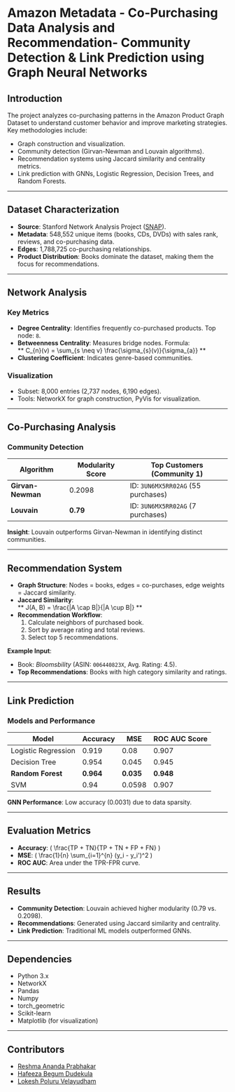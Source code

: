 # Amazon Metadata - Co-Purchasing Data Analysis and Recommendation- Community Detection & Link Prediction using Graph Neural Networks
## Introduction
The project analyzes co-purchasing patterns in the Amazon Product Graph Dataset to understand customer behavior and improve marketing strategies. Key methodologies include:  
- Graph construction and visualization.  
- Community detection (Girvan-Newman and Louvain algorithms).  
- Recommendation systems using Jaccard similarity and centrality metrics.  
- Link prediction with GNNs, Logistic Regression, Decision Trees, and Random Forests.  

---

## Dataset Characterization
- **Source**: Stanford Network Analysis Project ([SNAP](https://snap.stanford.edu/data/amazon0302.html)).  
- **Metadata**: 548,552 unique items (books, CDs, DVDs) with sales rank, reviews, and co-purchasing data.  
- **Edges**: 1,788,725 co-purchasing relationships.  
- **Product Distribution**: Books dominate the dataset, making them the focus for recommendations.  

---

## Network Analysis
### Key Metrics
- **Degree Centrality**: Identifies frequently co-purchased products. Top node: `8`.  
- **Betweenness Centrality**: Measures bridge nodes. Formula:  
  **
  C_{n}(v) = \sum_{s \neq v} \frac{\sigma_{s}(v)}{\sigma_{a}}
  **
- **Clustering Coefficient**: Indicates genre-based communities.  

### Visualization
- Subset: 8,000 entries (2,737 nodes, 6,190 edges).  
- Tools: NetworkX for graph construction, PyVis for visualization.  

---

## Co-Purchasing Analysis
### Community Detection
| Algorithm       | Modularity Score | Top Customers (Community 1)          |  
|-----------------|------------------|---------------------------------------|  
| **Girvan-Newman** | 0.2098          | ID: `3UN6MX5RR02AG` (55 purchases)    |  
| **Louvain**       | **0.79**        | ID: `3UN6MX5RR02AG` (7 purchases)     |  

**Insight**: Louvain outperforms Girvan-Newman in identifying distinct communities.  

---

## Recommendation System
- **Graph Structure**: Nodes = books, edges = co-purchases, edge weights = Jaccard similarity.  
- **Jaccard Similarity**:  
  **
  J(A, B) = \frac{|A \cap B|}{|A \cup B|}
  **
- **Recommendation Workflow**:  
  1. Calculate neighbors of purchased book.  
  2. Sort by average rating and total reviews.  
  3. Select top 5 recommendations.  

**Example Input**:  
- Book: *Bloomsbility* (ASIN: `006440823X`, Avg. Rating: 4.5).  
- **Top Recommendations**: Books with high category similarity and ratings.  

---

## Link Prediction
### Models and Performance
| Model             | Accuracy | MSE   | ROC AUC Score |  
|-------------------|----------|-------|---------------|  
| Logistic Regression | 0.919   | 0.08  | 0.907         |  
| Decision Tree      | 0.954   | 0.045 | 0.945         |  
| **Random Forest**  | **0.964** | **0.035** | **0.948**     |  
| SVM                | 0.94    | 0.0598 | 0.907         |  

**GNN Performance**: Low accuracy (0.0031) due to data sparsity.  

---

## Evaluation Metrics
- **Accuracy**: \( \frac{TP + TN}{TP + TN + FP + FN} \)  
- **MSE**: \( \frac{1}{n} \sum_{i=1}^{n} (y_i - y_i')^2 \)  
- **ROC AUC**: Area under the TPR-FPR curve.  

---

## Results
- **Community Detection**: Louvain achieved higher modularity (0.79 vs. 0.2098).  
- **Recommendations**: Generated using Jaccard similarity and centrality.  
- **Link Prediction**: Traditional ML models outperformed GNNs.  

---

## Dependencies

- Python 3.x
- NetworkX
- Pandas
- Numpy
- torch_geometric
- Scikit-learn
- Matplotlib (for visualization)
  
---

## Contributors
- [Reshma Ananda Prabhakar](https://github.com/reshmaananda/)
- [	Hafeeza Begum Dudekula](https://github.com/HafeezaBegum)
- [Lokesh Poluru Velayudham](https://github.com/lokeshvelayudham/)


